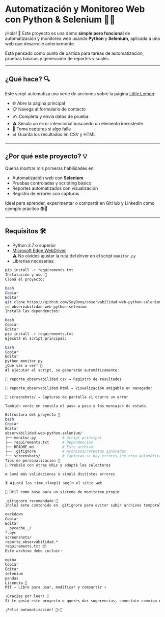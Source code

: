 # Automatización y Monitoreo Web con Python & Selenium 🚀🐍

¡Hola! 👋 Este proyecto es una demo **simple pero funcional** de automatización y monitoreo web usando **Python** y **Selenium**, aplicada a una web que desarrollé anteriormente.

Está pensado como punto de partida para tareas de automatización, pruebas básicas y generación de reportes visuales.

---

## ¿Qué hace? 🔍

Este script automatiza una serie de acciones sobre la página [Little Lemon](https://soydony.github.io/Little-Lemon/index.html):

- 🌐 Abre la página principal  
- 📋 Navega al formulario de contacto  
- ✍️ Completa y envía datos de prueba  
- ⚠️ Simula un error intencional buscando un elemento inexistente  
- 📸 Toma capturas si algo falla  
- 📊 Guarda los resultados en CSV y HTML  

---

## ¿Por qué este proyecto? 💡

Quería mostrar mis primeras habilidades en:

- Automatización web con **Selenium**  
- Pruebas controladas y scripting básico  
- Reportes automatizados con visualización  
- Registro de errores con capturas  

Ideal para aprender, experimentar o compartir en GitHub y LinkedIn como ejemplo práctico 📚💼

---

## Requisitos 🛠️

- Python 3.7 o superior  
- [Microsoft Edge WebDriver](https://developer.microsoft.com/en-us/microsoft-edge/tools/webdriver/)  
  ⚠️ No olvides ajustar la ruta del driver en el script `monitor.py`
- Librerías necesarias:

```bash
pip install -r requirements.txt
Instalación y uso 🚀
Cloná el proyecto:

bash
Copiar
Editar
git clone https://github.com/SoyDony/observabilidad-web-python-selenium.git
cd observabilidad-web-python-selenium
Instalá las dependencias:

bash
Copiar
Editar
pip install -r requirements.txt
Ejecutá el script principal:

bash
Copiar
Editar
python monitor.py
¿Qué vas a ver? 👀
Al ejecutar el script, se generarán automáticamente:

📁 reporte_observabilidad.csv → Registro de resultados

📁 reporte_observabilidad.html → Visualización amigable en navegador

📁 screenshots/ → Capturas de pantalla si ocurre un error

También verás en consola el paso a paso y los mensajes de estado.

Estructura del proyecto 📂
bash
Copiar
Editar
observabilidad-web-python-selenium/
├── monitor.py            # Script principal
├── requirements.txt      # Dependencias
├── README.md             # Este archivo
├── .gitignore            # Archivos/carpetas ignoradas
└── screenshots/          # Capturas si hay errores (se crea automáticamente)
Tips de personalización 🎨
🔁 Probalo con otras URLs y adaptá los selectores

⚙️ Sumá más validaciones o simulá distintos errores

⏳ Ajustá los time.sleep() según el sitio web

🧩 Útil como base para un sistema de monitoreo propio

.gitignore recomendado 🧽
Incluí este contenido en .gitignore para evitar subir archivos temporales:

markdown
Copiar
Editar
__pycache__/
*.pyc
screenshots/
reporte_observabilidad.*
requirements.txt 📦
Este archivo debe incluir:

nginx
Copiar
Editar
selenium
pandas
Licencia 📄
MIT — Libre para usar, modificar y compartir ⭐

¡Gracias por leer! 🙌
Si te gustó este proyecto o querés dar sugerencias, conectate conmigo en LinkedIn o dejá una ⭐ en el repo.

¡Feliz automatización! 🧪⚡️🐍

